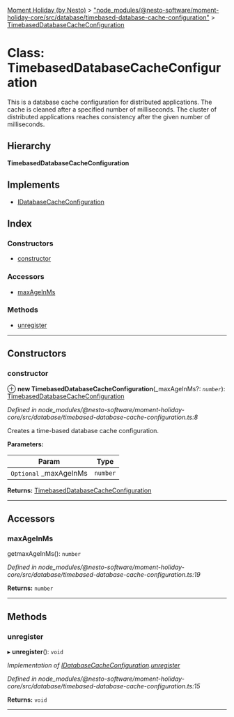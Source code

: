 [Moment Holiday (by Nesto)](../README.md) > ["node_modules/@nesto-software/moment-holiday-core/src/database/timebased-database-cache-configuration"](../modules/_node_modules__nesto_software_moment_holiday_core_src_database_timebased_database_cache_configuration_.md) > [TimebasedDatabaseCacheConfiguration](../classes/_node_modules__nesto_software_moment_holiday_core_src_database_timebased_database_cache_configuration_.timebaseddatabasecacheconfiguration.md)

# Class: TimebasedDatabaseCacheConfiguration

This is a database cache configuration for distributed applications. The cache is cleaned after a specified number of milliseconds. The cluster of distributed applications reaches consistency after the given number of milliseconds.

## Hierarchy

**TimebasedDatabaseCacheConfiguration**

## Implements

* [IDatabaseCacheConfiguration](../interfaces/_node_modules__nesto_software_moment_holiday_core_src_database_database_cache_configuration_interface_.idatabasecacheconfiguration.md)

## Index

### Constructors

* [constructor](_node_modules__nesto_software_moment_holiday_core_src_database_timebased_database_cache_configuration_.timebaseddatabasecacheconfiguration.md#constructor)

### Accessors

* [maxAgeInMs](_node_modules__nesto_software_moment_holiday_core_src_database_timebased_database_cache_configuration_.timebaseddatabasecacheconfiguration.md#maxageinms)

### Methods

* [unregister](_node_modules__nesto_software_moment_holiday_core_src_database_timebased_database_cache_configuration_.timebaseddatabasecacheconfiguration.md#unregister)

---

## Constructors

<a id="constructor"></a>

###  constructor

⊕ **new TimebasedDatabaseCacheConfiguration**(_maxAgeInMs?: *`number`*): [TimebasedDatabaseCacheConfiguration](_node_modules__nesto_software_moment_holiday_core_src_database_timebased_database_cache_configuration_.timebaseddatabasecacheconfiguration.md)

*Defined in node_modules/@nesto-software/moment-holiday-core/src/database/timebased-database-cache-configuration.ts:8*

Creates a time-based database cache configuration.

**Parameters:**

| Param | Type |
| ------ | ------ |
| `Optional` _maxAgeInMs | `number` |

**Returns:** [TimebasedDatabaseCacheConfiguration](_node_modules__nesto_software_moment_holiday_core_src_database_timebased_database_cache_configuration_.timebaseddatabasecacheconfiguration.md)

___

## Accessors

<a id="maxageinms"></a>

###  maxAgeInMs

getmaxAgeInMs(): `number`

*Defined in node_modules/@nesto-software/moment-holiday-core/src/database/timebased-database-cache-configuration.ts:19*

**Returns:** `number`

___

## Methods

<a id="unregister"></a>

###  unregister

▸ **unregister**(): `void`

*Implementation of [IDatabaseCacheConfiguration](../interfaces/_node_modules__nesto_software_moment_holiday_core_src_database_database_cache_configuration_interface_.idatabasecacheconfiguration.md).[unregister](../interfaces/_node_modules__nesto_software_moment_holiday_core_src_database_database_cache_configuration_interface_.idatabasecacheconfiguration.md#unregister)*

*Defined in node_modules/@nesto-software/moment-holiday-core/src/database/timebased-database-cache-configuration.ts:15*

**Returns:** `void`

___

